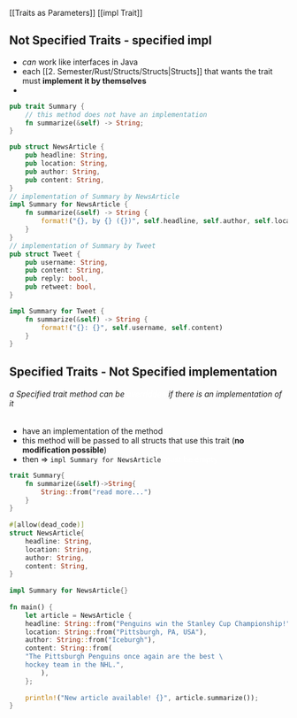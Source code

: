 [[Traits as Parameters]]
	 [[impl Trait]]
## Not Specified Traits - specified impl
- *can* work like interfaces in Java
- each [[2. Semester/Rust/Structs/Structs|Structs]] that wants the trait must **implement it by themselves**
- 

```Rust
pub trait Summary {
	// this method does not have an implementation
    fn summarize(&self) -> String;
}

pub struct NewsArticle {
    pub headline: String,
    pub location: String,
    pub author: String,
    pub content: String,
}
// implementation of Summary by NewsArticle
impl Summary for NewsArticle {
    fn summarize(&self) -> String {
        format!("{}, by {} ({})", self.headline, self.author, self.location)
    }
}
// implementation of Summary by Tweet
pub struct Tweet {
    pub username: String,
    pub content: String,
    pub reply: bool,
    pub retweet: bool,
}

impl Summary for Tweet {
    fn summarize(&self) -> String {
        format!("{}: {}", self.username, self.content)
    }
}
```


## Specified Traits - Not Specified implementation
###### a Specified trait method can be <span style="color:#ffffff">overridden</span> if there is an implementation of it 

- have an implementation of the method
- this method will be passed to all structs that use this trait (**no modification possible**)
- then => `impl Summary for NewsArticle` <span style="color:#ffffff">must be empty</span>
 
```Rust
trait Summary{
	fn summarize(&self)->String{
		String::from("read more...")
	}
}
  
#[allow(dead_code)]
struct NewsArticle{
	headline: String,
	location: String,
	author: String,
	content: String,
}
  
impl Summary for NewsArticle{}
  
fn main() {
	let article = NewsArticle {
	headline: String::from("Penguins win the Stanley Cup Championship!"),
	location: String::from("Pittsburgh, PA, USA"),
	author: String::from("Iceburgh"),
	content: String::from(
	"The Pittsburgh Penguins once again are the best \
	hockey team in the NHL.",
		),
	};
  
	println!("New article available! {}", article.summarize());
}
```